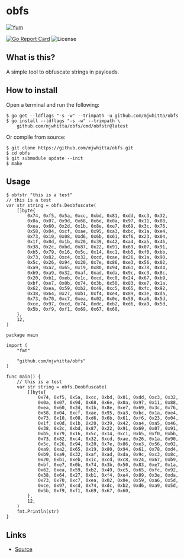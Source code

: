 # obfs

[![Yum](https://img.shields.io/badge/-Buy%20me%20a%20cookie-blue?labelColor=grey&logo=cookiecutter&style=for-the-badge)](https://www.buymeacoffee.com/mjwhitta)

[![Go Report Card](https://goreportcard.com/badge/github.com/mjwhitta/obfs?style=for-the-badge)](https://goreportcard.com/report/github.com/mjwhitta/obfs)
![License](https://img.shields.io/github/license/mjwhitta/obfs?style=for-the-badge)

## What is this?

A simple tool to obfuscate strings in payloads.

## How to install

Open a terminal and run the following:

```
$ go get --ldflags "-s -w" --trimpath -u github.com/mjwhitta/obfs
$ go install --ldflags "-s -w" --trimpath \
    github.com/mjwhitta/obfs/cmd/obfstr@latest
```

Or compile from source:

```
$ git clone https://github.com/mjwhitta/obfs.git
$ cd obfs
$ git submodule update --init
$ make
```

## Usage

```
$ obfstr "this is a test"
// this is a test
var str string = obfs.Deobfuscate(
    []byte{
        0x74, 0xf5, 0x5a, 0xcc, 0xbd, 0x81, 0xdd, 0xc3, 0x32,
        0x0a, 0x07, 0x9d, 0x68, 0x6e, 0x0a, 0x97, 0x11, 0x88,
        0xea, 0x60, 0x2d, 0x1b, 0x8e, 0xe7, 0x69, 0x3c, 0x76,
        0x58, 0x04, 0xcf, 0xae, 0x95, 0xa3, 0xbc, 0x1a, 0xe4,
        0x73, 0x10, 0x08, 0xd6, 0x6b, 0x61, 0xf6, 0x23, 0x04,
        0x1f, 0x0d, 0x1b, 0x20, 0x39, 0x42, 0xa4, 0xa5, 0x46,
        0x38, 0x2c, 0xbd, 0x87, 0x22, 0x91, 0x69, 0x07, 0x91,
        0xb5, 0x79, 0x16, 0x5c, 0x14, 0xc1, 0xb5, 0xf0, 0xbb,
        0x73, 0x82, 0xc4, 0x32, 0xcd, 0xae, 0x26, 0x1a, 0x90,
        0x5c, 0x26, 0x94, 0x20, 0x7e, 0x86, 0xe3, 0x56, 0x02,
        0xa9, 0xa2, 0x65, 0x19, 0x80, 0x94, 0x61, 0x78, 0xd4,
        0xb9, 0xa9, 0x32, 0xaf, 0xad, 0xda, 0x9c, 0xc3, 0x8c,
        0x20, 0xb1, 0xeb, 0x1c, 0xcd, 0xc8, 0x24, 0x67, 0xb9,
        0xbf, 0xe7, 0x0b, 0x74, 0x3b, 0x50, 0x83, 0xe7, 0x1a,
        0x62, 0xea, 0x59, 0xb2, 0x49, 0xc5, 0x65, 0xfc, 0x92,
        0x38, 0x64, 0x27, 0xb1, 0xf4, 0xe4, 0x89, 0x3e, 0xda,
        0x73, 0x70, 0xc7, 0xea, 0x02, 0x0e, 0x59, 0xa6, 0x5d,
        0xce, 0x97, 0xcd, 0x74, 0xdc, 0xb2, 0xd6, 0xa9, 0x5d,
        0x5b, 0xf9, 0xf1, 0x69, 0x67, 0x60,
    },
    12,
)
```

```
package main

import (
    "fmt"

    "github.com/mjwhitta/obfs"
)

func main() {
    // this is a test
    var str string = obfs.Deobfuscate(
        []byte{
            0x74, 0xf5, 0x5a, 0xcc, 0xbd, 0x81, 0xdd, 0xc3, 0x32,
            0x0a, 0x07, 0x9d, 0x68, 0x6e, 0x0a, 0x97, 0x11, 0x88,
            0xea, 0x60, 0x2d, 0x1b, 0x8e, 0xe7, 0x69, 0x3c, 0x76,
            0x58, 0x04, 0xcf, 0xae, 0x95, 0xa3, 0xbc, 0x1a, 0xe4,
            0x73, 0x10, 0x08, 0xd6, 0x6b, 0x61, 0xf6, 0x23, 0x04,
            0x1f, 0x0d, 0x1b, 0x20, 0x39, 0x42, 0xa4, 0xa5, 0x46,
            0x38, 0x2c, 0xbd, 0x87, 0x22, 0x91, 0x69, 0x07, 0x91,
            0xb5, 0x79, 0x16, 0x5c, 0x14, 0xc1, 0xb5, 0xf0, 0xbb,
            0x73, 0x82, 0xc4, 0x32, 0xcd, 0xae, 0x26, 0x1a, 0x90,
            0x5c, 0x26, 0x94, 0x20, 0x7e, 0x86, 0xe3, 0x56, 0x02,
            0xa9, 0xa2, 0x65, 0x19, 0x80, 0x94, 0x61, 0x78, 0xd4,
            0xb9, 0xa9, 0x32, 0xaf, 0xad, 0xda, 0x9c, 0xc3, 0x8c,
            0x20, 0xb1, 0xeb, 0x1c, 0xcd, 0xc8, 0x24, 0x67, 0xb9,
            0xbf, 0xe7, 0x0b, 0x74, 0x3b, 0x50, 0x83, 0xe7, 0x1a,
            0x62, 0xea, 0x59, 0xb2, 0x49, 0xc5, 0x65, 0xfc, 0x92,
            0x38, 0x64, 0x27, 0xb1, 0xf4, 0xe4, 0x89, 0x3e, 0xda,
            0x73, 0x70, 0xc7, 0xea, 0x02, 0x0e, 0x59, 0xa6, 0x5d,
            0xce, 0x97, 0xcd, 0x74, 0xdc, 0xb2, 0xd6, 0xa9, 0x5d,
            0x5b, 0xf9, 0xf1, 0x69, 0x67, 0x60,
        },
        12,
    )
    fmt.Println(str)
}
```

## Links

- [Source](https://github.com/mjwhitta/obfs)

